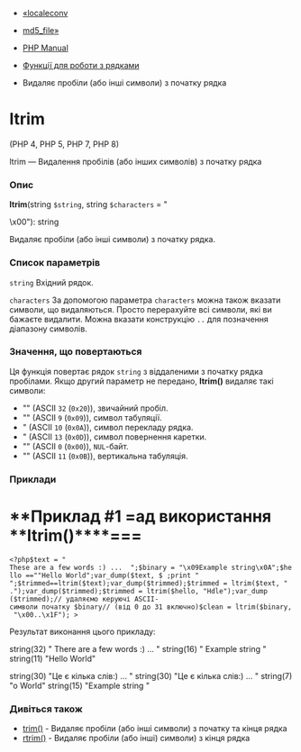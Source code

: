 - [«localeconv](function.localeconv.md)
- [md5_file»](function.md5-file.md)

- [PHP Manual](index.md)
- [Функції для роботи з рядками](ref.strings.md)
- Видаляє пробіли (або інші символи) з початку рядка

# ltrim

(PHP 4, PHP 5, PHP 7, PHP 8)

ltrim — Видалення пробілів (або інших символів) з початку рядка

### Опис

**ltrim**(string `$string`, string `$characters` = "

\x00"):
string

Видаляє пробіли (або інші символи) з початку рядка.

### Список параметрів

`string`
Вхідний рядок.

`characters`
За допомогою параметра `characters` можна також вказати символи, що видаляються.
Просто перерахуйте всі символи, які ви бажаєте видалити. Можна вказати
конструкцію `..` для позначення діапазону символів.

### Значення, що повертаються

Ця функція повертає рядок `string` з віддаленими з початку рядка
пробілами. Якщо другий параметр не передано, **ltrim()** видаляє
такі символи:

- "" (ASCII `32` (`0x20`)), звичайний пробіл.
- "" (ASCII `9` (`0x09`)), символ табуляції.
- "
(ASCII `10` (`0x0A`)), символ перекладу рядка.
- "
(ASCII `13` (`0x0D`)), символ повернення каретки.
- "" (ASCII `0` (`0x00`)), `NUL`-байт.
- "" (ASCII `11` (`0x0B`)), вертикальна табуляція.

### Приклади

**Приклад #1 =ад використання **ltrim()****===
=====
` <?php$text = " These are a few words :) ...  ";$binary = "\x09Example string\x0A";$hello ==""Hello World";var_dump($text, $ ;print "
";$trimmed==ltrim($text);var_dump($trimmed);$trimmed = ltrim($text, "  .");var_dump($trimmed);$trimmed = ltrim($hello, "Hdle");var_dump ($trimmed);// удаляємо керуючі ASCII-символи початку $binary// (від 0 до 31 включно)$clean = ltrim($binary, "\x00..\x1F"); > `

Результат виконання цього прикладу:

string(32) " There are a few words :) ... "
string(16) " Example string
"
string(11) "Hello World"

string(30) "Це є кілька слів:) ... "
string(30) "Це є кілька слів:) ... "
string(7) "o World"
string(15) "Example string
"

### Дивіться також

- [trim()](function.trim.md) - Видаляє пробіли (або інші символи)
з початку та кінця рядка
- [rtrim()](function.rtrim.md) - Видаляє пробіли (або інші)
символи) з кінця рядка
